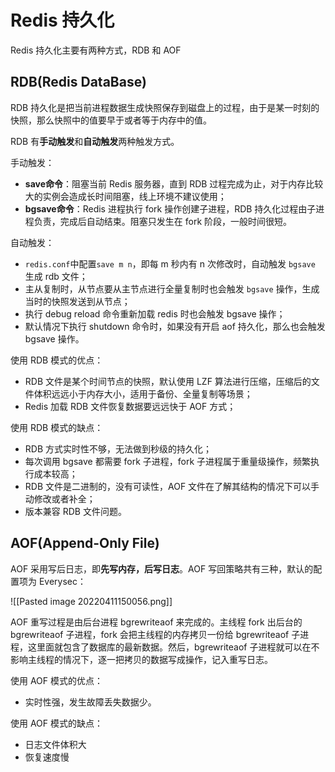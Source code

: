 # Redis 持久化

Redis 持久化主要有两种方式，RDB 和 AOF

## RDB(Redis DataBase)

RDB 持久化是把当前进程数据生成快照保存到磁盘上的过程，由于是某一时刻的快照，那么快照中的值要早于或者等于内存中的值。

RDB 有**手动触发**和**自动触发**两种触发方式。

手动触发：

- **save命令**：阻塞当前 Redis 服务器，直到 RDB 过程完成为止，对于内存比较大的实例会造成长时间阻塞，线上环境不建议使用；
- **bgsave命令**：Redis 进程执行 fork 操作创建子进程，RDB 持久化过程由子进程负责，完成后自动结束。阻塞只发生在 fork 阶段，一般时间很短。

自动触发：

- `redis.conf`中配置`save m n`，即每 m 秒内有 n 次修改时，自动触发 `bgsave` 生成 rdb 文件；
- 主从复制时，从节点要从主节点进行全量复制时也会触发 `bgsave` 操作，生成当时的快照发送到从节点；
- 执行 debug reload 命令重新加载 redis 时也会触发 bgsave 操作；
- 默认情况下执行 shutdown 命令时，如果没有开启 aof 持久化，那么也会触发 bgsave 操作。

使用 RDB 模式的优点：

- RDB 文件是某个时间节点的快照，默认使用 LZF 算法进行压缩，压缩后的文件体积远远小于内存大小，适用于备份、全量复制等场景；
- Redis 加载 RDB 文件恢复数据要远远快于 AOF 方式；

使用 RDB 模式的缺点：

- RDB 方式实时性不够，无法做到秒级的持久化；
- 每次调用 bgsave 都需要 fork 子进程，fork 子进程属于重量级操作，频繁执行成本较高；
- RDB 文件是二进制的，没有可读性，AOF 文件在了解其结构的情况下可以手动修改或者补全；
- 版本兼容 RDB 文件问题。

## AOF(Append-Only File)

AOF 采用写后日志，即**先写内存，后写日志**。AOF 写回策略共有三种，默认的配置项为 Everysec：

![[Pasted image 20220411150056.png]]

AOF 重写过程是由后台进程 bgrewriteaof 来完成的。主线程 fork 出后台的 bgrewriteaof 子进程，fork 会把主线程的内存拷贝一份给 bgrewriteaof 子进程，这里面就包含了数据库的最新数据。然后，bgrewriteaof 子进程就可以在不影响主线程的情况下，逐一把拷贝的数据写成操作，记入重写日志。

使用 AOF 模式的优点：

- 实时性强，发生故障丢失数据少。

使用 AOF 模式的缺点：

- 日志文件体积大
- 恢复速度慢